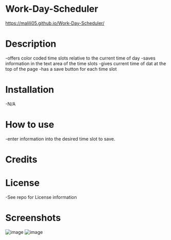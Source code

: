 # Work-Day-Scheduler

https://malili05.github.io/Work-Day-Scheduler/

# Description
-offers color coded time slots relative to the current time of day
-saves information in the text area of the time slots
-gives current time of dat at the top of the page
-has a save button for each time slot

# Installation
  -N/A
# How to use
-enter information into the desired time slot to save. 

# Credits

# License
 -See repo for License information
# Screenshots
![image](https://github.com/Malili05/Password-Generator/assets/141981157/91668dfe-ccb6-4631-ba21-ffc577639436)
![image](https://github.com/Malili05/Password-Generator/assets/141981157/d6fa982d-63f5-4264-8dc7-c5feed170339)
